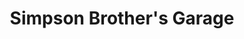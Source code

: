 ---
title: "Simpson Brother's Garage"
url: /grand-junction/simpson-brothers-garage/
shop: Autowerkstatt
---
